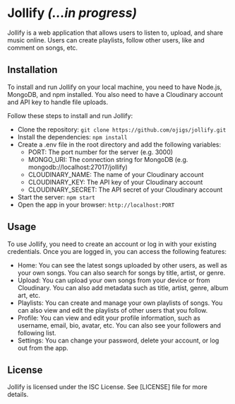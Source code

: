 # Jollify *(...in progress)*

Jollify is a web application that allows users to listen to, upload, and share music online. Users can create playlists, follow other users, like and comment on songs, etc.

## Installation

To install and run Jollify on your local machine, you need to have Node.js, MongoDB, and npm installed. You also need to have a Cloudinary account and API key to handle file uploads.

Follow these steps to install and run Jollify:

- Clone the repository: `git clone https://github.com/ojigs/jollify.git`
- Install the dependencies: `npm install`
- Create a .env file in the root directory and add the following variables:
    - PORT: The port number for the server (e.g. 3000)
    - MONGO_URI: The connection string for MongoDB (e.g. mongodb://localhost:27017/jollify)
    - CLOUDINARY_NAME: The name of your Cloudinary account
    - CLOUDINARY_KEY: The API key of your Cloudinary account
    - CLOUDINARY_SECRET: The API secret of your Cloudinary account
- Start the server: `npm start`
- Open the app in your browser: `http://localhost:PORT`

## Usage

To use Jollify, you need to create an account or log in with your existing credentials. Once you are logged in, you can access the following features:

- Home: You can see the latest songs uploaded by other users, as well as your own songs. You can also search for songs by title, artist, or genre.
- Upload: You can upload your own songs from your device or from Cloudinary. You can also add metadata such as title, artist, genre, album art, etc.
- Playlists: You can create and manage your own playlists of songs. You can also view and edit the playlists of other users that you follow.
- Profile: You can view and edit your profile information, such as username, email, bio, avatar, etc. You can also see your followers and following list.
- Settings: You can change your password, delete your account, or log out from the app.

## License

Jollify is licensed under the ISC License. See [LICENSE] file for more details.
